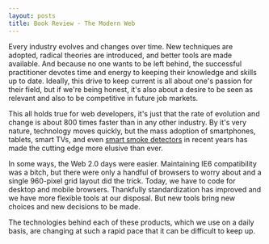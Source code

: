 ```yaml
---
layout: posts
title: Book Review - The Modern Web
---
```


Every industry evolves and changes over time. New techniques are adopted,
radical theories are introduced, and better tools are made available. And
because no one wants to be left behind, the successful practitioner devotes
time and energy to keeping their knowledge and skills up to date. Ideally, this
drive to keep current is all about one's passion for their field, but if
we're being honest, it's also about a desire to be  seen as relevant and also
to be competitive in future job markets.

This all holds true for web developers, it's just that the rate of evolution
and change is about 800 times faster than in any other industry. By it's very
nature, technology moves quickly, but the mass adoption of smartphones,
tablets, smart TVs, and even [smart smoke
detectors](https://nest.com/smoke-co-alarm/life-with-nest-protect/ "nest's
newest product") in recent years has made the cutting edge more elusive than
ever. 

In some ways, the Web 2.0 days were easier. Maintaining IE6 compatibility
was a bitch, but there were only a handful of browsers to worry about and
a single 960-pixel grid layout did the trick. Today, we have to code for
desktop and mobile browsers. Thankfully standardization has improved
and we have more flexible tools at our disposal. But new tools bring new
choices and new decisions to be made.


 The technologies behind each of these products, which we use on a daily
basis, are changing at such a rapid pace that it can be difficult to keep up.

